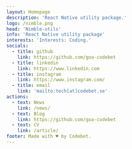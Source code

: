 ```yaml
---
layout: Homepage
description: 'React Native utility package.'
logo: /nimble.png
head: 'Nimble-utils'
info: 'React Native utility package'
interests: 'Interests: Coding.'
socials:
  - title: github
    link: https://github.com/goa-codebet
  - title: linkedin
    link: https://www.linkedin.com
  - title: instagram
    link: https://www.instagram.com/
  - title: email
    link: 'mailto:tech[at]codebet.se'
actions:
  - text: News
    link: /news/
  - text: Blog
    link: https://github.com/goa-codebet
  - text: CV
    link: /article/
footer: Made with ♥ by Codebet.
---
```

